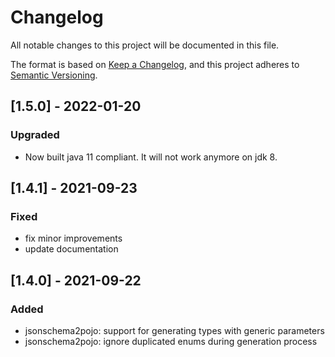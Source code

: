 # Changelog
All notable changes to this project will be documented in this file.

The format is based on [Keep a Changelog](https://keepachangelog.com/en/1.0.0/),
and this project adheres to [Semantic Versioning](https://semver.org/spec/v2.0.0.html).

## [1.5.0] -  2022-01-20
### Upgraded
- Now built java 11 compliant. It will not work anymore on jdk 8.

## [1.4.1] -  2021-09-23
### Fixed
- fix minor improvements
- update documentation

## [1.4.0] -  2021-09-22
### Added
- jsonschema2pojo: support for generating types with generic parameters
- jsonschema2pojo: ignore duplicated enums during generation process